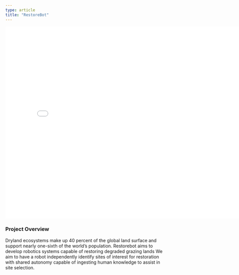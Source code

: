 ```yaml
---
type: article
title: "RestoreBot"
---
```


<iframe class="slideshow-iframe" src="../slides/restorebot.html"
style="height:600px; width:800px" frameborder="0" scrolling="no" onload="resizeIframe(this)"></iframe>

<!-- ![Photo Of Restorebot](/img/restorebot/novmber2022/november2.jpg){: width="400" } -->

### Project Overview

Dryland ecosystems make up 40 percent of the global land surface and support nearly one-sixth
of the world’s population. Restorebot aims to develop robotics systems capable of restoring degraded grazing lands
We aim to have a robot independently identify sites of interest for restoration with shared autonomy capable of ingesting human knowledge to
assist in site selection.





